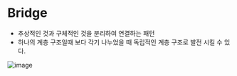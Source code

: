 # Bridge

+ 추상적인 것과 구체적인 것을 분리하여 연결하는 패턴
+ 하나의 계층 구조일때 보다 각기 나누었을 때 독립적인 계층 구조로 발전 시킬 수 있다.

![image](https://user-images.githubusercontent.com/49984996/148672283-2a36a0ab-19e9-4cf6-add6-8b017055876c.png)




